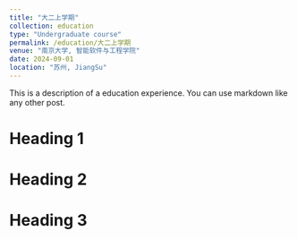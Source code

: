 ```yaml
---
title: "大二上学期"
collection: education
type: "Undergraduate course"
permalink: /education/大二上学期
venue: "南京大学, 智能软件与工程学院"
date: 2024-09-01
location: "苏州, JiangSu"
---
```


This is a description of a education experience. You can use markdown like any other post.

Heading 1
======

Heading 2
======

Heading 3
======